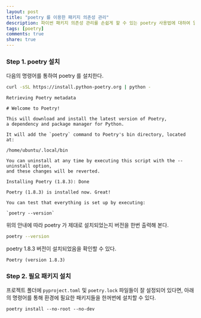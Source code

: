```yaml
---
layout: post
title: "poetry 를 이용한 패키지 의존성 관리"
description: 파이썬 패키지 의존성 관리를 손쉽게 할 수 있는 poetry 사용법에 대하여 알아봅니다.
tags: [poetry]
comments: true
share: true
---
```


### Step 1. poetry 설치

다음의 명령어를 통하여 poetry 를 설치한다.

```bash
curl -sSL https://install.python-poetry.org | python -
```

```
Retrieving Poetry metadata

# Welcome to Poetry!

This will download and install the latest version of Poetry,
a dependency and package manager for Python.

It will add the `poetry` command to Poetry's bin directory, located at:

/home/ubuntu/.local/bin

You can uninstall at any time by executing this script with the --uninstall option,
and these changes will be reverted.

Installing Poetry (1.8.3): Done

Poetry (1.8.3) is installed now. Great!

You can test that everything is set up by executing:

`poetry --version`
```

위의 안내에 따라 poetry 가 제대로 설치되었는지 버전을 한번 출력해 본다.

```bash
poetry --version
```

poetry 1.8.3 버전이 설치되었음을 확인할 수 있다.

```
Poetry (version 1.8.3)
```


### Step 2. 필요 패키지 설치

프로젝트 폴더에 `pyproject.toml` 및 `poetry.lock` 파일들이 잘 설정되어 있다면,
아래의 명령어를 통해 환경에 필요한 패키지들을 한꺼번에 설치할 수 있다.

```
poetry install --no-root --no-dev
```
